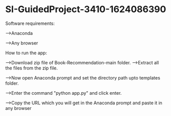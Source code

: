 # SI-GuidedProject-3410-1624086390
Software requirements:

-->Anaconda

-->Any browser

How to run the app:

-->Download zip file of Book-Recommendation-main folder.
-->Extract all the files from the zip file.

-->Now open Anaconda prompt and set the directory path upto templates folder.

-->Enter the command "python app.py" and click enter.

-->Copy the URL which you will get in the Anaconda prompt and paste it in any browser
